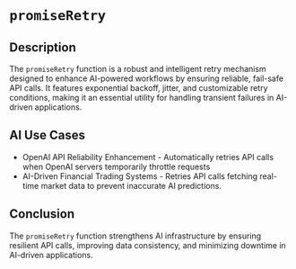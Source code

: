 # `promiseRetry`

## Description
The `promiseRetry` function is a robust and intelligent retry mechanism designed to enhance AI-powered workflows by ensuring reliable, fail-safe API calls. It features exponential backoff, jitter, and customizable retry conditions, making it an essential utility for handling transient failures in AI-driven applications.

## AI Use Cases
* OpenAI API Reliability Enhancement - Automatically retries API calls when OpenAI servers temporarily throttle requests
* AI-Driven Financial Trading Systems - Retries API calls fetching real-time market data to prevent inaccurate AI predictions.

## Conclusion
The `promiseRetry` function strengthens AI infrastructure by ensuring resilient API calls, improving data consistency, and minimizing downtime in AI-driven applications. 